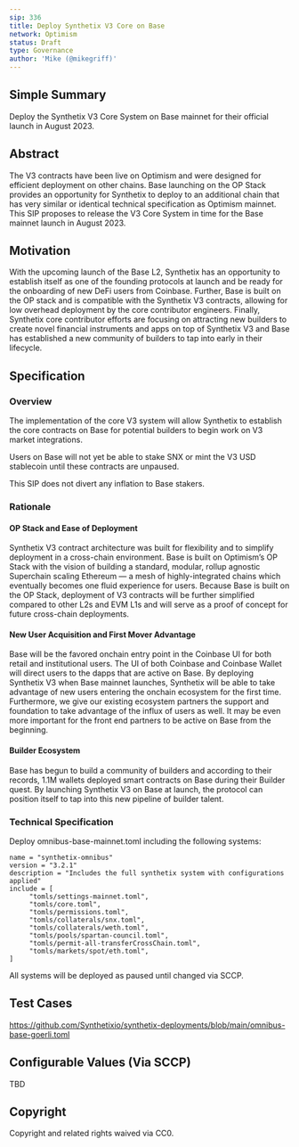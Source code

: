 ```yaml
---
sip: 336
title: Deploy Synthetix V3 Core on Base
network: Optimism
status: Draft
type: Governance
author: 'Mike (@mikegriff)'
---
```




## Simple Summary
Deploy the Synthetix V3 Core System on Base mainnet for their official launch in August 2023.

## Abstract
The V3 contracts have been live on Optimism and were designed for efficient deployment on other chains. Base launching on the OP Stack provides an opportunity for Synthetix to deploy to an additional chain that has very similar or identical technical specification as Optimism mainnet. This SIP proposes to release the V3 Core System in time for the Base mainnet launch in August 2023. 

## Motivation
With the upcoming launch of the Base L2, Synthetix has an opportunity to establish itself as one of the founding protocols at launch and be ready for the onboarding of new DeFi users from Coinbase. Further, Base is built on the OP stack and is compatible with the Synthetix V3 contracts, allowing for low overhead deployment by the core contributor engineers. Finally, Synthetix core contributor efforts are focusing on attracting new builders to create novel financial instruments and apps on top of Synthetix V3 and Base has established a new community of builders to tap into early in their lifecycle. 

## Specification

### Overview


The implementation of the core V3 system will allow Synthetix to establish the core contracts on Base for potential builders to begin work on V3 market integrations.

Users on Base will not yet be able to stake SNX or mint the V3 USD stablecoin until these contracts are unpaused.

This SIP does not divert any inflation to Base stakers.


### Rationale
#### OP Stack and Ease of Deployment
Synthetix V3 contract architecture was built for flexibility and to simplify deployment in a cross-chain environment. Base is built on Optimism’s OP Stack with the vision of building a standard, modular, rollup agnostic Superchain scaling Ethereum — a mesh of highly-integrated chains which eventually becomes one fluid experience for users. Because Base is built on the OP Stack, deployment of V3 contracts will be further simplified compared to other L2s and EVM L1s and will serve as a proof of concept for future cross-chain deployments. 

#### New User Acquisition and First Mover Advantage
Base will be the favored onchain entry point in the Coinbase UI for both retail and institutional users. The UI of both Coinbase and Coinbase Wallet will direct users to the dapps that are active on Base. By deploying Synthetix V3 when Base mainnet launches, Synthetix will be able to take advantage of new users entering the onchain ecosystem for the first time. Furthermore, we give our existing ecosystem partners the support and foundation to take advantage of the influx of users as well. It may be even more important for the front end partners to be active on Base from the beginning. 

#### Builder Ecosystem
Base has begun to build a community of builders and according to their records, 1.1M wallets deployed smart contracts on Base during their Builder quest. By launching Synthetix V3 on Base at launch, the protocol can position itself to tap into this new pipeline of builder talent. 

### Technical Specification


Deploy omnibus-base-mainnet.toml including the following systems:

~~~
name = "synthetix-omnibus"
version = "3.2.1"
description = "Includes the full synthetix system with configurations applied"
include = [
     "tomls/settings-mainnet.toml",
     "tomls/core.toml", 
     "tomls/permissions.toml",
     "tomls/collaterals/snx.toml",
     "tomls/collaterals/weth.toml",
     "tomls/pools/spartan-council.toml",
     "tomls/permit-all-transferCrossChain.toml",
     "tomls/markets/spot/eth.toml",
]
~~~

All systems will be deployed as paused until changed via SCCP. 

## Test Cases

https://github.com/Synthetixio/synthetix-deployments/blob/main/omnibus-base-goerli.toml

## Configurable Values (Via SCCP)

TBD

## Copyright
Copyright and related rights waived via CC0.
